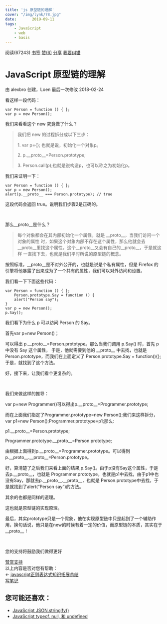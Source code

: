 ```yaml
---
title: 'js 原型链的理解'
cover: "/img/lynk/78.jpg"
date:       2019-09-11
tags:
	- JavaScript
	- web
	- basis
---
```


<div class="project-body">
<div class="portlet-title pro-title" style="width: 1220px;">
<div class="set-btn-group font-settings pull-left">
<a href="javascript:;" class="expand-collapse-trigger" title="折叠/展开"><i class="icon-th-list"></i></a>
<a href="javascript:;" class="toggle-dropdown" title="视觉主题设置"><i class="icon-font"></i></a>
<div class="set-dropdown-menu docblur" style="display:none;">
<div class="dropdown-caret">
<span class="caret-outer"></span>
<span class="caret-inner"></span>
</div>
<div class="buttons font-opt">
<button class="button size font-reduce" font="reduce" title="缩小字体">A</button>
<button class="button size font-enlarge" font="enlarge" title="放大字体">A</button>
</div>
<div class="buttons bg-color">
<button class="button theme" color="color-theme-white" title="默认模式">默认</button>
<button class="button theme" color="color-theme-sepia" title="护眼模式">护眼</button>
<button class="button theme" color="color-theme-night" title="夜间模式">夜间</button>
</div>
</div>
</div>
<div class="kn-btn-group pull-right">            
<span id="content-head-viewcount" class="viewcount-btn"><i class="icon-eye-open"></i> <span>阅读(67243)</span></span>
<a id="knstar" href="javascript:;" onclick="isstar()" data-type="star"><i class="icon-bookmark-empty"></i> <span>书签</span></a>
<a class="btn-thumbs-up" href="javascript:;" onclick="islike()"><i class="icon-thumbs-up"></i> <span id="likestatus">赞</span>(<span id="likecount">6</span>)</a>
<a href="javascript:;" title="分享" class="share-btn  popup_more bdsharebuttonbox bdshare-button-style0-16" data-cmd="more" data-bd-bind="1568202163307"><i class="icon-share"></i> 分享</a>
<a href="/edit/javascript/javascript-5isn2lax" rel="nofollow"><i class="icon-edit"></i> <span>我要纠错</span></a>
</div>
</div>
<div id="pro-mian-header">
<div class="content-top">
<h1>JavaScript 原型链的理解</h1>
</div>
<div class="kn-infomation">
由&nbsp;<span>alexbro</span>&nbsp;创建，Loen 最后一次修改&nbsp;<span>2018-02-24</span>    
</div>          
</div>          
<div class="content-bg">
<div class="content-intro view-box "><p>看这样一段代码：</p><pre lang="javascript" style="max-width: 100%;"><code class="javascript hljs"><span class="hljs-keyword">var</span> Person = <span class="hljs-function"><span class="hljs-keyword">function</span> (<span class="hljs-params"></span>) </span>{ };
<span class="hljs-keyword">var</span> p = <span class="hljs-keyword">new</span> Person();</code></pre><p>我们来看看这个 new 究竟做了什么？</p><blockquote><p>我们把 new 的过程拆分成以下三步：</p><p>1. var p={}; 也就是说，初始化一个对象p。</p><p>2. p.__proto__=Person.prototype;</p><p>3. Person.call(p);也就是说构造p，也可以称之为初始化p。</p></blockquote><p>我们来证明一下：</p><pre lang="javascript" style="max-width: 100%;" showdemo="1"><code class="javascript hljs"><span class="hljs-keyword">var</span> Person = <span class="hljs-function"><span class="hljs-keyword">function</span> (<span class="hljs-params"></span>) </span>{ };
<span class="hljs-keyword">var</span> p = <span class="hljs-keyword">new</span> Person();
alert(p.__proto__ === Person.prototype); <span class="hljs-comment">// true</span>
</code></pre><p>这段代码会返回 true。说明我们步骤2是正确的。</p><p><br></p><p>那么__proto__是什么？</p><blockquote><p>每个对象都会在其内部初始化一个属性，就是 __proto__，当我们访问一个对象的属性 时，如果这个对象内部不存在这个属性，那么他就会去__proto__里找这个属性，这个__proto__又会有自己的__proto__，于是就这样 一直找下去，也就是我们平时所说的原型链的概念。</p></blockquote><p>按照标准，__proto__是不对外公开的，也就是说是个私有属性，但是 Firefox 的引擎将他暴露了出来成为了一个共有的属性，我们可以对外访问和设置。</p><p>我们看一下下面这些代码：</p><pre lang="javascript" style="max-width: 100%;" showdemo="1"><code class="javascript hljs"><span class="hljs-keyword">var</span> Person = <span class="hljs-function"><span class="hljs-keyword">function</span> (<span class="hljs-params"></span>) </span>{ };
&nbsp;&nbsp;&nbsp;&nbsp;Person.prototype.Say = <span class="hljs-function"><span class="hljs-keyword">function</span> (<span class="hljs-params"></span>) </span>{
&nbsp;&nbsp;&nbsp;&nbsp;alert(<span class="hljs-string">"Person say"</span>);
}
<span class="hljs-keyword">var</span> p = <span class="hljs-keyword">new</span> Person();
p.Say();</code></pre><p>我们看下为什么 p 可以访问 Person 的 Say。</p><p>首先var p=new Person()；</p><p>可以得出 p.__proto__=Person.prototype。那么当我们调用 p.Say() 时，首先 p 中没有 Say 这个属性， 于是，他就需要到他的 __proto__ 中去找，也就是 Person.prototype，而我们在上面定义了 Person.prototype.Say = function(){}; 于是，就找到了这个方法。</p><p>好，接下来，让我们看个更复杂的。</p><p><br></p><p>我们来做这样的推导：</p><p>var p=new Programmer()可以得出p.__proto__=Programmer.prototype;</p><p>而在上面我们指定了Programmer.prototype=new Person();我们来这样拆分，var p1=new Person();Programmer.prototype=p1;那么:</p><p>p1.__proto__=Person.prototype;</p><p>Programmer.prototype.__proto__=Person.prototype;</p><p>由根据上面得到p.__proto__=Programmer.prototype。可以得到p.__proto__.__proto__=Person.prototype。</p><p>好，算清楚了之后我们来看上面的结果,p.Say()。由于p没有Say这个属性，于是去p.__proto__，也就是 Programmer.prototype，也就是p1中去找，由于p1中也没有Say，那就去p.__proto__.__proto__，也就是 Person.prototype中去找，于是就找到了alert(“Person say”)的方法。</p><p>其余的也都是同样的道理。</p><p>这也就是原型链的实现原理。</p><p>最后，其实prototype只是一个假象，他在实现原型链中只是起到了一个辅助作用，换句话说，他只是在new的时候有着一定的价值，而原型链的本质，其实在于__proto__！</p><p><br></p></div>
<div style="clear:both"></div>
</div>
<!--控制本地字体主题样式-->
<script type="text/javascript">
var tempFontsize = $.cookie("fontsize");
if (tempFontsize != undefined) {
$("#pro-mian").addClass(tempFontsize);
}
</script>
<!--我要赞赏-->
<div class="project-sq"><div class="project-sq-info"><span>您的支持将鼓励我们做得更好</span></div><ul class="project-sq-avatar"></ul><div class="project-sq-btnarea"><a href="javascript:;">赞赏支持</a></div></div>
<!--我要赞赏结束-->
<!--我要评价-->
<div id="evaluate-box"><span id="evaluates">以上内容是否对您有帮助：</span><span class="star_score"><span title="1分"></span><span title="2分"></span><span title="3分"></span><span title="4分"></span><span title="5分"></span></span></div>
<!--评价结束-->
<div class="content-links">
<div class="previous-link">← <a href="/javascript/javascript-expression.html" title="上一篇：javascript正则表达式知识拓展总结">javascript正则表达式知识拓展总结</a></div>
</div>
<!--练习、出题、写笔记-->
<div class="project-operation">
<div class="pull-right">
<a href="javascript:;" class="op-btn note-btn" onclick="openNote()"><i class="icon-pencil"></i>写笔记</a>
</div>
</div>
<!--横版广告放置-->
<div class="abox-item">    <div class="abox-content">    </div></div> 
<!-- 笔记列表 -->
<div class="notelist-box" style="display:none">
<div class="notelist-head" onclick="openNoteList(this)">
<span class="notelist-title">精选笔记</span>
<i class="icon-circle-arrow-up"></i>
</div>
<div class="notelist-content" id="notelist_content" style="display: none;">
</div>
</div>
<!--相关推荐|wiki推荐-->
<div class="maylike">
<h2 class="project-maylike-info">您可能还喜欢：</h2>
<ul class="project-maylike-ul">
<li><a href="/javascript/javascript-t64x2ksc.html" title="JavaScript JSON.stringify()">JavaScript JSON.stringify()</a></li>
<li><a href="/javascript/js-typeof.html" title="JavaScript typeof, null, 和 undefined">JavaScript typeof, null, 和 undefined</a></li>
</ul>
</div>
<!--相关推荐|wiki推荐 结束-->
</div>